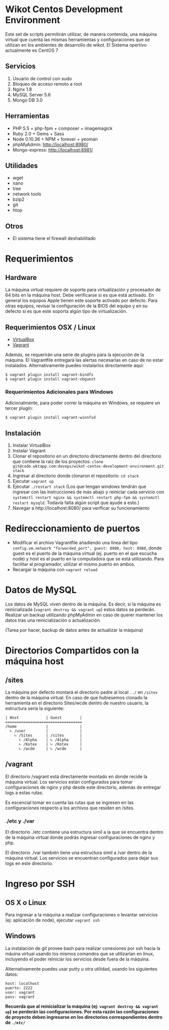 # Wikot Centos Development Environment

Este set de scripts permitirán utilizar, de manera contenida, una máquina virtual
que cuenta las mismas herramientas y configuraciones que se utilizan en los
ambientes de desarrollo de wikot. El Sistema opertivo actualmente es CentOS 7

## Servicios

1. Usuario de control con sudo
2. Bloqueo de acceso remoto a root
3. Nginx 1.8
4. MySQL Server 5.6
5. Mongo DB 3.0

## Herramientas

+ PHP 5.5 + php-fpm + composer + imagemagick
+ Ruby 2.0 + Gems + Sass
+ Node 0.10.36 + NPM + forever + yeoman
+ phpMyAdmin: [http://localhost:8980/](http://localhost:8980/)
+ Mongo-express: [http://localhost:8981/](http://localhost:8981/)

## Utilidades

+ wget
+ nano
+ tree
+ network tools
+ bzip2
+ git
+ htop

## Otros

+ El sistema tiene el firewall deshabilitado

# Requerimientos

## Hardware

La máquina virtual requiere de soporte para virtualización y procesador de 64 bits en la máquina host. Debe verificarse si es que está activado. En general los equipos Apple tienen este soporte activado por defecto. Para otras equipos, revisar la configuración de la BIOS del equipo y en su defecto si es que este soporta algún tipo de virtualización.

## Requerimientos OSX / Linux

+ [VirtualBox](https://www.virtualbox.org/wiki/Downloads)
+ [Vagrant](https://www.vagrantup.com/downloads.html)

Además, se requerirán una serie de plugins para la ejecución de la máquina. El Vagrantfile entregará las alertas necesarias en caso de no estar instalados. Alternativamente puedes instalarlos directamente aquí:

```
$ vagrant plugin install vagrant-bindfs
$ vagrant plugin install vagrant-vbguest
```

### Requerimientos Adicionales para Windows

Adicionalmente, para poder correr la máquina en Windows, se requiere un tercer plugin:

```
$ vagrant plugin install vagrant-winnfsd
```

## Instalación

1. Instalar VirtualBox
2. Instalar Vagrant
3. Clonar el repositorio en un directorio directamente dentro del directorio que contiene la raiz de los proyectos: ```clone git@code.wktapp.com:devops/wikot-centos-development-environment.git stack```
4. Ingresar al directorio donde clonaron el repositorio: ```cd stack```
5. Ejecutar ```vagrant up```
6. Ejecutar ```./restart stack``` (Los que tengan windows tendrán que ingresar con las instrucciones de más abajo y reiniciar cada servicio con ```systemctl restart nginx && systemctl restart php-fpm && systemctl restart mysqld```. Todavía falta algún script que ayude a esto.)
7. Navegar a http://localhost:8080/ para verificar su funcionamiento

# Redireccionamiento de puertos

+ Modificar el archivo Vagrantfile añadiendo una línea del tipo ```config.vm.network "forwarded_port", guest: 8980, host: 8980```, donde guest es el puerto de la máquina virtual (ej. puerto en el que escucha node) y host es el puerto en la computadora que se está utilizando. Para facilitar al programador, utilizar el mismo puerto en ambos.
+ Recargar la máquina con ```vagrant reload```

# Datos de MySQL

Los datos de MySQL viven dentro de la máquina. Es decir, si la máquina es reinicializada (```vagrant destroy && vagrant up```) estos datos se perderán. Realizar un backup utilizando phpMyAdmin en caso de querer mantener los datos tras una reinicialización o actualización.

(Tarea por hacer, backup de datos antes de actualizar la máquina)


# Directorios Compartidos con la máquina host

## /sites

La máquina por defecto montará el directorio padre al local ```../``` en ```/sites``` dentro de la máquina virtual. En caso de que hubiesemos clonado la herramienta en el directorio Sites/wcde dentro de nuestro usuario, la estructura sería la siguiente:

```
| Host            | Guest        |
==================================
/home             |              |
  ∟ /user         |              |
    ∟ /Sites      | /sites       |
      ∟ /Alpha    | ∟ /Alpha     |
      ∟ /Kotex    | ∟ /Kotex     |
      ∟ /wcde     | ∟ /wcde      |
```

## /vagrant

El directorio /vagrant está directamente montado en donde recide la máquina virtual. Los servicios están configurados para tomar configuraciones de nginx y php desde este directorio, además de entregar logs a estas rutas.

Es escencial tomar en cuenta las rutas que se ingresen en las configuraciones respecto a los archivos que residen en /sites.

### ./etc y ./var

El directorio ./etc contiene una estructura simil a la que se encuentra dentro de la máquina virtual donde podrás ingresar configuraciones de nginx y php.

El directorio ./var también tiene una estructura simil a /var dentro de la máquina virtual. Los servicios se encuentran configurados para dejar sus logs en este directorio.

# Ingreso por SSH

## OS X o Linux

Para ingresar a la máquina a realizar configuraciones o levantar servicios (ej: aplicación de node), ejecutar ```vagrant ssh```

## Windows

La instalación de git provee bash para realizar conexiones por ssh hacia la máuina virtual usando los mismos comandos que se utilizarían en linux, incluyendo el poder reiniciar los servicios desde fuera de la máquina.

Alternativamente puedes usar putty u otra utilidad, usando los siguientes datos:


```
host: localhost
puerto: 2222
user: vagrant
pass: vagrant
```

**Recuerda que al reinicializar la máquina (ej: ```vagrant destroy && vagrant up```) se perderán las configuraciones. Por esta razón las configuraciones de proyecto deben ingresarse en los directorios correspondientes dentro de ```./etc/```**


